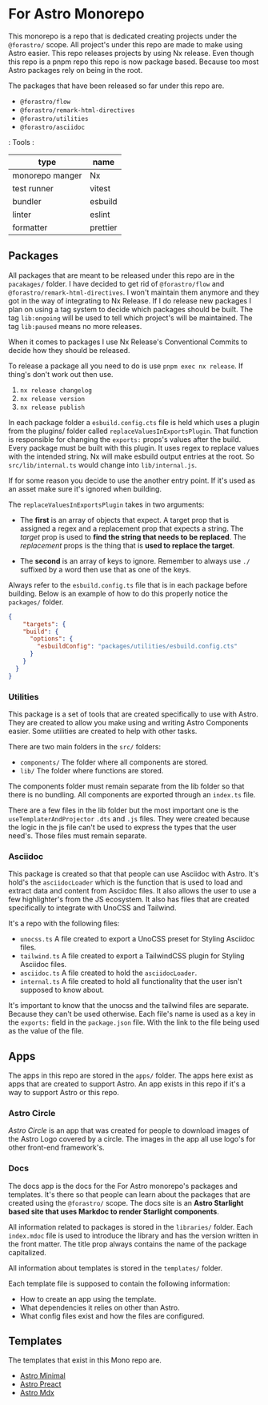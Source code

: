 # For Astro Monorepo

This monorepo is a repo that is dedicated creating projects under the `@forastro/` scope.
All project's under this repo are made to make using Astro easier.
This repo releases projects by using Nx release.
Even though this repo is a pnpm repo this repo is now package based.
Because too most Astro packages rely on being in the root.

The packages that have been released so far under this repo are.

- `@forastro/flow`
- `@forastro/remark-html-directives`
- `@forastro/utilities`
- `@forastro/asciidoc`

: Tools :

| type            | name     |
| --------------- | -------- |
| monorepo manger | Nx       |
| test runner     | vitest   |
| bundler         | esbuild  |
| linter          | eslint   |
| formatter       | prettier |

## Packages

All packages that are meant to be released under this repo are in the `pacakages/` folder.
I have decided to get rid of `@forastro/flow` and `@forastro/remark-html-directives`.
I won't maintain them anymore and they got in the way of integrating to Nx Release.
If I do release new packages I plan on using a tag system to decide which packages
should be built. The tag `lib:ongoing` will be used to tell which project's will be maintained. The tag `lib:paused` means no more releases.

When it comes to packages I use Nx Release's Conventional Commits to decide how they should be released.

To release a package all you need to do is use `pnpm exec nx release`.
If thing's don't work out then use.

1. `nx release changelog`
2. `nx release version`
3. `nx release publish`

In each package folder a `esbuild.config.cts` file is held which uses a plugin from the plugins/ folder called `replaceValuesInExportsPlugin`.
That function is responsible for changing the `exports:` props's values after the build.
Every package must be built with this plugin. It uses regex to replace values with the intended string. Nx will make esbuild output entries at the root.
So `src/lib/internal.ts` would change into `lib/internal.js`.

If for some reason you decide to use the another entry point.
If it's used as an asset make sure it's ignored when building.

The `replaceValuesInExportsPlugin` takes in two arguments:

- The **first** is an array of objects that expect.
  A target prop that is assigned a regex and a replacement prop that expects a string.
  The *target* prop is used to **find the string that needs to be replaced**.
  The *replacement* props is the thing that is **used to replace the target**.

- The **second** is an array of keys to ignore.
  Remember to always use `./` suffixed by a word then use that as one of the keys.

Always refer to the `esbuild.config.ts` file that is in each package before building.
Below is an example of how to do this properly notice the `packages/` folder.

```json
{
    "targets": {
    "build": {
      "options": {
        "esbuildConfig": "packages/utilities/esbuild.config.cts"
      }
    }
  }
}
```

### Utilities

This package is a set of tools that are created specifically to use with Astro.
They are created to allow you make using and writing Astro Components easier.
Some utilities are created to help with other tasks.

There are two main folders in the `src/` folders:

- `components/` The folder where all components are stored.
- `lib/` The folder where functions are stored.

The components folder must remain separate from the lib folder so that there
is no bundling. All components are exported through an `index.ts` file.

There are a few files in the lib folder but the most important one is the `useTemplaterAndProjector` `.dts` and `.js` files.
They were created because the logic in the js file can't be used to express the types that the user need's.
Those files must remain separate.

### Asciidoc

This package is created so that that people can use Asciidoc with Astro.
It's hold's the `asciidocLoader` which is the function that is used to load and extract data and content from Asciidoc files.
It also allows the user to use a few highlighter's from the JS ecosystem.
It also has files that are created specifically to integrate with UnoCSS and Tailwind.

It's a repo with the following files:

- `unocss.ts` A file created to export a UnoCSS preset for Styling Asciidoc files.
- `tailwind.ts` A file created to export a TailwindCSS plugin for Styling Asciidoc files.
- `asciidoc.ts` A file created to hold the `asciidocLoader`.
- `internal.ts` A file created to hold all functionality that the user isn't supposed to know about.

It's important to know that the unocss and the tailwind files are separate.
Because they can't be used otherwise.
Each file's name is used as a key in the `exports:` field in the `package.json` file.
With the link to the file being used as the value of the file.

## Apps

The apps in this repo are stored in the `apps/` folder.
The apps here exist as apps that are created to support Astro.
An app exists in this repo if it's a way to support Astro or this repo.

### Astro Circle

*Astro Circle* is an  app that was created for people to download images of the Astro Logo covered by a circle.
The images in the app all use logo's for other front-end framework's.

### Docs

The docs app is the docs for the For Astro monorepo's packages and templates.
It's there so that people can learn about the packages that are created using the `@forastro/` scope.
The docs site is an **Astro Starlight based site that uses Markdoc to render Starlight components**.

All information related to packages is stored in the `libraries/` folder.
Each `index.mdoc` file is used to introduce the library and has the version written in the front matter.
The title prop always contains the name of the package capitalized.

All information about templates is stored in the `templates/` folder.

Each template file is supposed to contain the following information:

- How to create an app using the template.
- What dependencies it relies on other than Astro.
- What config files exist and how the files are configured.

## Templates

The templates that exist in this Mono repo are.

- [Astro Minimal](/docs/templates/astro-minimal.md)
- [Astro Preact](/docs/templates/astro-preact.md)
- [Astro Mdx](/docs/templates/astro-mdx.md)
